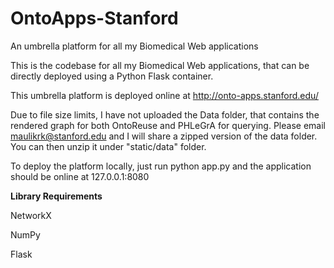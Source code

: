 # OntoApps-Stanford
An umbrella platform for all my Biomedical Web applications

This is the codebase for all my Biomedical Web applications, that can be directly deployed using a Python Flask container. 

This umbrella platform is deployed online at http://onto-apps.stanford.edu/

Due to file size limits, I have not uploaded the Data folder, that contains the rendered graph for both OntoReuse and PHLeGrA for querying. Please email maulikrk@stanford.edu and I will share a zipped version of the data folder. You can then unzip it under "static/data" folder.

To deploy the platform locally, just run python app.py and the application should be online at 127.0.0.1:8080

**Library Requirements**

NetworkX

NumPy

Flask
